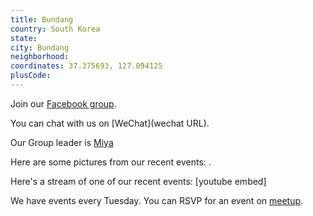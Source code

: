 ```yaml
---
title: Bundang
country: South Korea
state: 
city: Bundang
neighborhood: 
coordinates: 37.375693, 127.094125
plusCode:
---
```

Join our [Facebook group](https://www.facebook.com/groups/free.code.camp.bundang).

You can chat with us on [WeChat](wechat URL).

Our Group leader is [Miya](freecodecamp.org/miya)

Here are some pictures from our recent events:
![]().

Here's a stream of one of our recent events:
[youtube embed]

We have events every Tuesday. You can RSVP for an event on [meetup](meetupurl).
